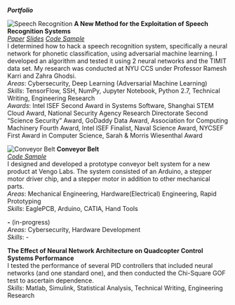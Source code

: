 ***Portfolio***

![Speech Recognition](http://sshussain.me/Images/src.png)
**A New Method for the Exploitation of Speech Recognition Systems**  
[*Paper*](https://bit.ly/2qA28Sn) [*Slides*](https://bit.ly/2ELUk5g) [*Code Sample*](https://github.com/alc0rh/phonetic-classification)    
I determined how to hack a speech recognition system, specifically a neural network for phonetic classification, using adversarial machine learning. I developed an algorithm and tested it using 2 neural networks and the TIMIT data set. My research was conducted at NYU CCS under Professor Ramesh Karri and Zahra Ghodsi.  
_Areas_: Cybersecurity, Deep Learning (Adversarial Machine Learning)  
_Skills_: TensorFlow, SSH, NumPy, Jupyter Notebook, Python 2.7, Technical Writing, Engineering Research  
_Awards_: Intel ISEF Second Award in Systems Software, Shanghai STEM Cloud Award, National Security Agency Research Directorate Second “Science Security” Award,  GoDaddy Data Award, Association for Computing Machinery Fourth Award, Intel ISEF Finalist, Naval Science Award, NYCSEF First Award in Computer Science, Sarah & Morris Wiesenthal Award  

![Conveyor Belt](http://sshussain.me/Images/conveyor_belt.png)
**Conveyor Belt**  
[*Code Sample*](https://github.com/alc0rh/Arduino-Code-for-Stepper-Motor-Control-)  
I designed and developed a prototype conveyor belt system for a new product at Vengo Labs. The system consisted of an Arduino, a stepper motor driver chip, and a stepper motor in addition to other mechanical parts.    
_Areas_: Mechanical Engineering, Hardware(Electrical) Engineering, Rapid Prototyping    
_Skills_: EaglePCB, Arduino, CATIA, Hand Tools    

**-** (in-progress)  
_Areas_: Cybersecurity, Hardware Development  
_Skills_: -


**The Effect of Neural Network Architecture on Quadcopter Control Systems Performance**    
I tested the performance of several PID controllers that included neural networks (and one standard one), and then conducted the Chi-Square GOF test to ascertain dependence.  
_Skills_: Matlab, Simulink, Statistical Analysis, Technical Writing, Engineering Research  
